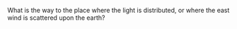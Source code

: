 What is the way to the place where the light is distributed, or where the east wind is scattered upon the earth?
